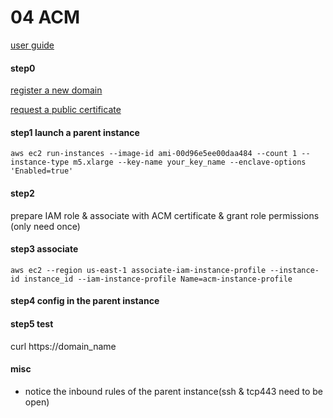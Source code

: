# 04 ACM

[user guide](https://docs.aws.amazon.com/zh_cn/enclaves/latest/user/nitro-enclave-refapp.html)

#### step0

[register a new domain](https://docs.aws.amazon.com/Route53/latest/DeveloperGuide/domain-register.html)

[request a public certificate](https://docs.aws.amazon.com/acm/latest/userguide/gs-acm-request-public.html)

#### step1 launch a parent instance
```
aws ec2 run-instances --image-id ami-00d96e5ee00daa484 --count 1 --instance-type m5.xlarge --key-name your_key_name --enclave-options 'Enabled=true'
```

#### step2 
prepare IAM role & associate with ACM certificate & grant role permissions (only need once)

#### step3 associate
```
aws ec2 --region us-east-1 associate-iam-instance-profile --instance-id instance_id --iam-instance-profile Name=acm-instance-profile
```

#### step4 config in the parent instance

#### step5 test
curl https://domain_name

#### misc
- notice the inbound rules of the parent instance(ssh & tcp443 need to be open)
